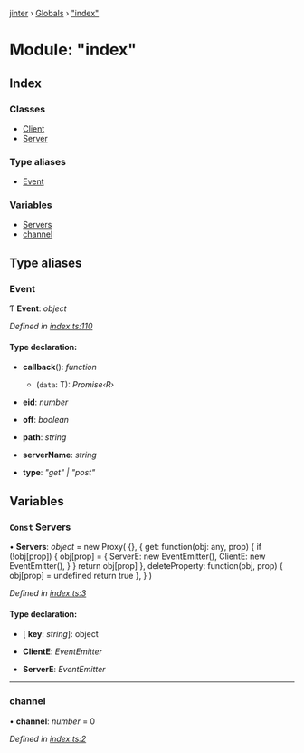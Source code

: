[jinter](../README.md) › [Globals](../globals.md) › ["index"](_index_.md)

# Module: "index"

## Index

### Classes

* [Client](../classes/_index_.client.md)
* [Server](../classes/_index_.server.md)

### Type aliases

* [Event](_index_.md#event)

### Variables

* [Servers](_index_.md#const-servers)
* [channel](_index_.md#channel)

## Type aliases

###  Event

Ƭ **Event**: *object*

*Defined in [index.ts:110](https://github.com/jincdream/Jinter/blob/f3bd886/src/index.ts#L110)*

#### Type declaration:

* **callback**(): *function*

  * (`data`: T): *Promise‹R›*

* **eid**: *number*

* **off**: *boolean*

* **path**: *string*

* **serverName**: *string*

* **type**: *"get" | "post"*

## Variables

### `Const` Servers

• **Servers**: *object* = new Proxy(
  {},
  {
    get: function(obj: any, prop) {
      if (!obj[prop]) {
        obj[prop] = {
          ServerE: new EventEmitter(),
          ClientE: new EventEmitter(),
        }
      }
      return obj[prop]
    },
    deleteProperty: function(obj, prop) {
      obj[prop] = undefined
      return true
    },
  }
)

*Defined in [index.ts:3](https://github.com/jincdream/Jinter/blob/f3bd886/src/index.ts#L3)*

#### Type declaration:

* \[ **key**: *string*\]: object

* **ClientE**: *EventEmitter*

* **ServerE**: *EventEmitter*

___

###  channel

• **channel**: *number* = 0

*Defined in [index.ts:2](https://github.com/jincdream/Jinter/blob/f3bd886/src/index.ts#L2)*
